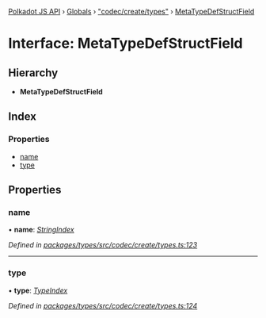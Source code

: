 [Polkadot JS API](../README.md) › [Globals](../globals.md) › ["codec/create/types"](../modules/_codec_create_types_.md) › [MetaTypeDefStructField](_codec_create_types_.metatypedefstructfield.md)

# Interface: MetaTypeDefStructField

## Hierarchy

* **MetaTypeDefStructField**

## Index

### Properties

* [name](_codec_create_types_.metatypedefstructfield.md#name)
* [type](_codec_create_types_.metatypedefstructfield.md#type)

## Properties

###  name

• **name**: *[StringIndex](../modules/_codec_create_types_.md#stringindex)*

*Defined in [packages/types/src/codec/create/types.ts:123](https://github.com/polkadot-js/api/blob/bd57359dc/packages/types/src/codec/create/types.ts#L123)*

___

###  type

• **type**: *[TypeIndex](../modules/_codec_create_types_.md#typeindex)*

*Defined in [packages/types/src/codec/create/types.ts:124](https://github.com/polkadot-js/api/blob/bd57359dc/packages/types/src/codec/create/types.ts#L124)*

